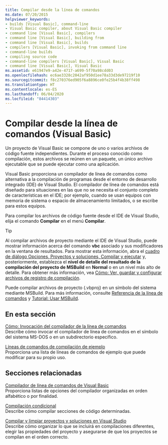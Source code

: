```yaml
---
title: Compilar desde la línea de comandos
ms.date: 07/20/2015
helpviewer_keywords:
- builds [Visual Basic], command-line
- Visual Basic compiler, about Visual Basic compiler
- command line [Visual Basic], compilers
- command line [Visual Basic], building from
- command line [Visual Basic], builds
- compilers [Visual Basic], invoking from command line
- command-line builds
- compiling source code
- command-line compilers [Visual Basic], Visual Basic
- command line [Visual Basic], Visual Basic
ms.assetid: e61947e9-a42e-4717-a699-5f70a98cdd03
ms.openlocfilehash: ec6ae3328c2042af950d1ee78a33d3de97219f10
ms.sourcegitcommit: f8c270376ed905f6a8896ce0fe25b4f4b38ff498
ms.translationtype: HT
ms.contentlocale: es-ES
ms.lasthandoff: 06/04/2020
ms.locfileid: "84414303"
---
```

# <a name="building-from-the-command-line-visual-basic"></a>Compilar desde la línea de comandos (Visual Basic)

Un proyecto de Visual Basic se compone de uno o varios archivos de código fuente independientes. Durante el proceso conocido como compilación, estos archivos se reúnen en un paquete, un único archivo ejecutable que se puede ejecutar como una aplicación.

Visual Basic proporciona un compilador de línea de comandos como alternativa a la compilación de programas desde el entorno de desarrollo integrado (IDE) de Visual Studio. El compilador de línea de comandos está diseñado para situaciones en las que no se necesita el conjunto completo de características en el IDE; por ejemplo, cuando se usan equipos con memoria de sistema o espacio de almacenamiento limitados, o se escribe para estos equipos.

Para compilar los archivos de código fuente desde el IDE de Visual Studio, elija el comando **Compilar** en el menú **Compilar**.

> [!TIP]
> Al compilar archivos de proyecto mediante el IDE de Visual Studio, puede mostrar información acerca del comando **vbc** asociado y sus modificadores en la ventana de resultados. Para mostrar esta información, abra el [cuadro de diálogo Opciones, Proyectos y soluciones, Compilar y ejecutar](/visualstudio/ide/reference/options-dialog-box-projects-and-solutions-build-and-run) y, posteriormente, establezca el **nivel de detalle del resultado de la compilación del proyecto de MSBuild** en **Normal** o en un nivel más alto de detalle. Para obtener más información, vea [Cómo: Ver, guardar y configurar archivos de registro de compilación](/visualstudio/ide/how-to-view-save-and-configure-build-log-files).

Puede compilar archivos de proyecto (.vbproj) en un símbolo del sistema mediante MSBuild. Para más información, consulte [Referencia de la línea de comandos](/visualstudio/msbuild/msbuild-command-line-reference) y [Tutorial: Usar MSBuild](/visualstudio/msbuild/walkthrough-using-msbuild).

## <a name="in-this-section"></a>En esta sección

[Cómo: Invocación del compilador de la línea de comandos](how-to-invoke-the-command-line-compiler.md) \
Describe cómo invocar el compilador de línea de comandos en el símbolo del sistema MS-DOS o en un subdirectorio específico.

[Líneas de comandos de compilación de ejemplo](sample-compilation-command-lines.md) \
Proporciona una lista de líneas de comandos de ejemplo que puede modificar para su propio uso.

## <a name="related-sections"></a>Secciones relacionadas

[Compilador de línea de comandos de Visual Basic](index.md) \
Proporciona listas de opciones del compilador organizadas en orden alfabético o por finalidad.

[Compilación condicional](../../programming-guide/program-structure/conditional-compilation.md) \
Describe cómo compilar secciones de código determinadas.

[Compilar y limpiar proyectos y soluciones en Visual Studio](/visualstudio/ide/building-and-cleaning-projects-and-solutions-in-visual-studio) \
Describe cómo organizar lo que se incluirá en compilaciones diferentes, elegir las propiedades del proyecto y asegurarse de que los proyectos se compilan en el orden correcto.
